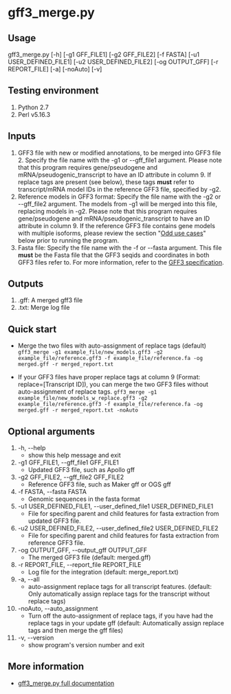 # gff3_merge.py

## Usage 

gff3_merge.py [-h] [-g1 GFF_FILE1] [-g2 GFF_FILE2] [-f FASTA] [-u1 USER_DEFINED_FILE1] [-u2 USER_DEFINED_FILE2] [-og OUTPUT_GFF] [-r REPORT_FILE] [-a] [-noAuto] [-v]

## Testing environment

1. Python 2.7
2. Perl v5.16.3

## Inputs
1. GFF3 file with new or modified annotations, to be merged into GFF3 file 2. Specify the file name with the -g1 or --gff_file1 argument. Please note that this program requires gene/pseudogene and mRNA/pseudogenic_transcript to have an ID attribute in column 9. If replace tags are present (see below), these tags **must** refer to transcript/mRNA model IDs in the reference GFF3 file, specified by -g2. 
2. Reference models in GFF3 format: Specify the file name with the -g2 or --gff_file2 argument. The models from -g1 will be merged into this file, replacing models in -g2. Please note that this program requires gene/pseudogene and mRNA/pseudogenic_transcript to have an ID attribute in column 9. If the reference GFF3 file contains gene models with multiple isoforms, please review the section "[Odd use cases](https://github.com/NAL-i5K/GFF3toolkit/wiki/Merge-two-GFF3-files#odd-use-cases)" below prior to running the program.
3. Fasta file: Specify the file name with the -f or --fasta argument. This file **must** be the Fasta file that the GFF3 seqids and coordinates in both GFF3 files refer to. For more information, refer to the [GFF3 specification](https://github.com/The-Sequence-Ontology/Specifications/blob/master/gff3.md).

## Outputs
1. .gff: A merged gff3 file
2. .txt: Merge log file

## Quick start
* Merge the two files with auto-assignment of replace tags (default)
    `gff3_merge -g1 example_file/new_models.gff3 -g2 example_file/reference.gff3 -f example_file/reference.fa -og merged.gff -r merged_report.txt`

* If your GFF3 files have proper replace tags at column 9 (Format: replace=[Transcript ID]), you can merge the two GFF3 files without auto-assignment of replace tags.
    `gff3_merge -g1 example_file/new_models_w_replace.gff3 -g2 example_file/reference.gff3 -f example_file/reference.fa -og merged.gff -r merged_report.txt -noAuto`

## Optional arguments

1.  -h, --help            
    - show this help message and exit
2.  -g1 GFF_FILE1, --gff_file1 GFF_FILE1
    - Updated GFF3 file, such as Apollo gff
3.  -g2 GFF_FILE2, --gff_file2 GFF_FILE2
    - Reference GFF3 file, such as Maker gff or OGS gff
4.  -f FASTA, --fasta FASTA
    - Genomic sequences in the fasta format
5.  -u1 USER_DEFINED_FILE1, --user_defined_file1 USER_DEFINED_FILE1
    - File for specifing parent and child features for fasta extraction from updated GFF3 file.
6.  -u2 USER_DEFINED_FILE2, --user_defined_file2 USER_DEFINED_FILE2
    - File for specifing parent and child features for fasta extraction from reference GFF3 file.
7.  -og OUTPUT_GFF, --output_gff OUTPUT_GFF
    - The merged GFF3 file (default: merged.gff)
8.  -r REPORT_FILE, --report_file REPORT_FILE
    - Log file for the integration (default: merge_report.txt)
9.  -a, --all
    - auto-assignment replace tags for all transcript features. (default: Only automatically assign replace tags for the transcript without replace tags)
10. -noAuto, --auto_assignment
    - Turn off the auto-assignment of replace tags, if you have had the replace tags in your update gff (default: Automatically assign replace tags and then merge the gff files)
11. -v, --version
    - show program's version number and exit

## More information 
- [gff3_merge.py full documentation](https://github.com/NAL-i5K/GFF3toolkit/wiki/Merge-two-GFF3-files)
